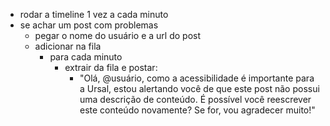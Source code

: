 - rodar a timeline 1 vez a cada minuto
- se achar um post com problemas
  - pegar o nome do usuário e a url do post
  - adicionar na fila
    - para cada minuto
      - extrair da fila e postar:
        - "Olá, @usuário, como a acessibilidade é importante para a Ursal, estou alertando você de que este post não possui uma descrição de conteúdo. 
        É possível você reescrever este conteúdo novamente? Se for, vou agradecer muito!"
